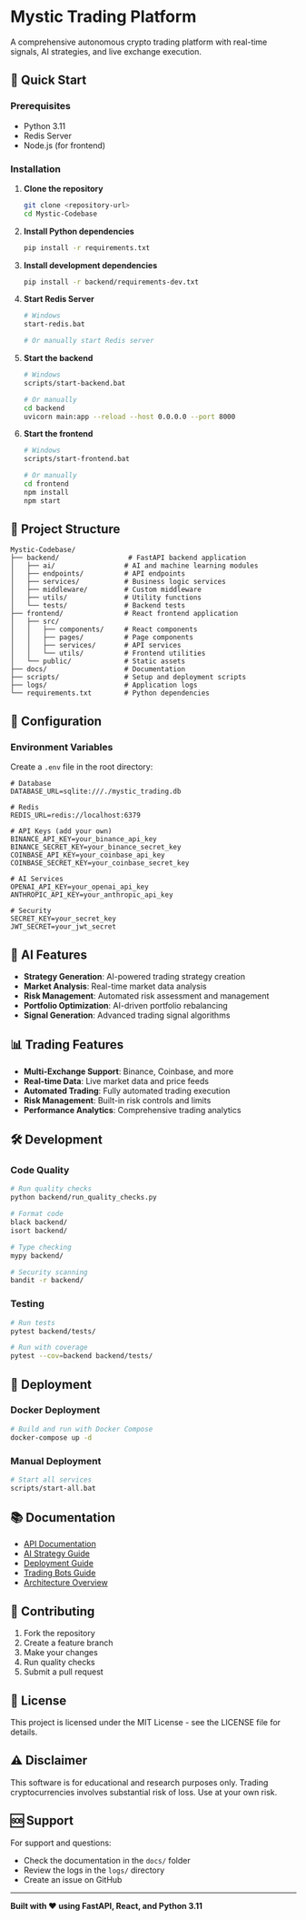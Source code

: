 # Mystic Trading Platform

A comprehensive autonomous crypto trading platform with real-time signals, AI strategies, and live exchange execution.

## 🚀 Quick Start

### Prerequisites

- Python 3.11
- Redis Server
- Node.js (for frontend)

### Installation

1. **Clone the repository**

   ```bash
   git clone <repository-url>
   cd Mystic-Codebase
   ```

2. **Install Python dependencies**

   ```bash
   pip install -r requirements.txt
   ```

3. **Install development dependencies**

   ```bash
   pip install -r backend/requirements-dev.txt
   ```

4. **Start Redis Server**

   ```bash
   # Windows
   start-redis.bat

   # Or manually start Redis server
   ```

5. **Start the backend**

   ```bash
   # Windows
   scripts/start-backend.bat

   # Or manually
   cd backend
   uvicorn main:app --reload --host 0.0.0.0 --port 8000
   ```

6. **Start the frontend**

   ```bash
   # Windows
   scripts/start-frontend.bat

   # Or manually
   cd frontend
   npm install
   npm start
   ```

## 📁 Project Structure

```Text
Mystic-Codebase/
├── backend/                 # FastAPI backend application
│   ├── ai/                 # AI and machine learning modules
│   ├── endpoints/          # API endpoints
│   ├── services/           # Business logic services
│   ├── middleware/         # Custom middleware
│   ├── utils/              # Utility functions
│   └── tests/              # Backend tests
├── frontend/               # React frontend application
│   ├── src/
│   │   ├── components/     # React components
│   │   ├── pages/          # Page components
│   │   ├── services/       # API services
│   │   └── utils/          # Frontend utilities
│   └── public/             # Static assets
├── docs/                   # Documentation
├── scripts/                # Setup and deployment scripts
├── logs/                   # Application logs
└── requirements.txt        # Python dependencies
```

## 🔧 Configuration

### Environment Variables

Create a `.env` file in the root directory:

```env
# Database
DATABASE_URL=sqlite:///./mystic_trading.db

# Redis
REDIS_URL=redis://localhost:6379

# API Keys (add your own)
BINANCE_API_KEY=your_binance_api_key
BINANCE_SECRET_KEY=your_binance_secret_key
COINBASE_API_KEY=your_coinbase_api_key
COINBASE_SECRET_KEY=your_coinbase_secret_key

# AI Services
OPENAI_API_KEY=your_openai_api_key
ANTHROPIC_API_KEY=your_anthropic_api_key

# Security
SECRET_KEY=your_secret_key
JWT_SECRET=your_jwt_secret
```

## 🧠 AI Features

- **Strategy Generation**: AI-powered trading strategy creation
- **Market Analysis**: Real-time market data analysis
- **Risk Management**: Automated risk assessment and management
- **Portfolio Optimization**: AI-driven portfolio rebalancing
- **Signal Generation**: Advanced trading signal algorithms

## 📊 Trading Features

- **Multi-Exchange Support**: Binance, Coinbase, and more
- **Real-time Data**: Live market data and price feeds
- **Automated Trading**: Fully automated trading execution
- **Risk Management**: Built-in risk controls and limits
- **Performance Analytics**: Comprehensive trading analytics

## 🛠️ Development

### Code Quality

```bash
# Run quality checks
python backend/run_quality_checks.py

# Format code
black backend/
isort backend/

# Type checking
mypy backend/

# Security scanning
bandit -r backend/
```

### Testing

```bash
# Run tests
pytest backend/tests/

# Run with coverage
pytest --cov=backend backend/tests/
```

## 🚀 Deployment

### Docker Deployment

```bash
# Build and run with Docker Compose
docker-compose up -d
```

### Manual Deployment

```bash
# Start all services
scripts/start-all.bat
```

## 📚 Documentation

- [API Documentation](docs/API_KEYS_SETUP_GUIDE.md)
- [AI Strategy Guide](docs/AI_STRATEGY_README.md)
- [Deployment Guide](docs/LIVE_DEPLOYMENT_README.md)
- [Trading Bots Guide](docs/TRADING_BOTS_README.md)
- [Architecture Overview](docs/MODULAR_STRUCTURE_README.md)

## 🤝 Contributing

1. Fork the repository
2. Create a feature branch
3. Make your changes
4. Run quality checks
5. Submit a pull request

## 📄 License

This project is licensed under the MIT License - see the LICENSE file for details.

## ⚠️ Disclaimer

This software is for educational and research purposes only. Trading cryptocurrencies involves substantial risk of loss. Use at your own risk.

## 🆘 Support

For support and questions:

- Check the documentation in the `docs/` folder
- Review the logs in the `logs/` directory
- Create an issue on GitHub

---

**Built with ❤️ using FastAPI, React, and Python 3.11**
